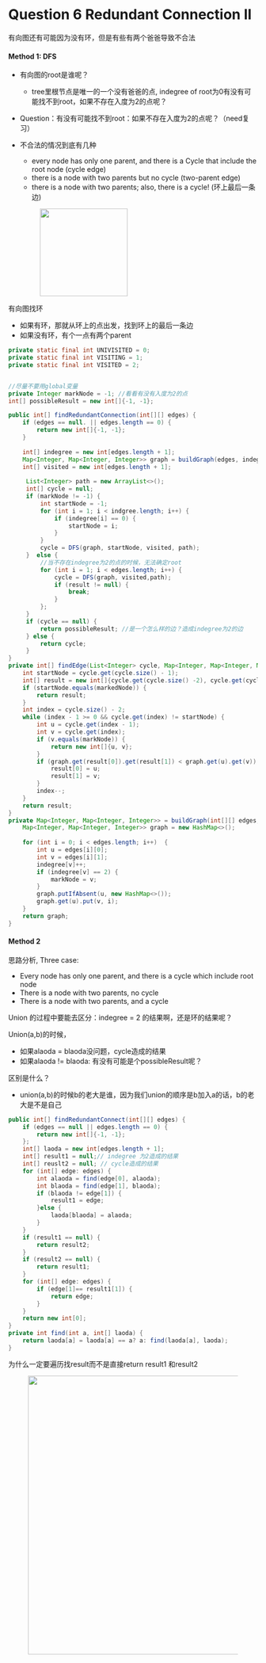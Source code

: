 # Question 6 Redundant Connection II

有向图还有可能因为没有环，但是有些有两个爸爸导致不合法



#### Method 1: DFS

*   有向图的root是谁呢？

    * tree里根节点是唯一的一个没有爸爸的点, indegree of root为0有没有可能找不到root，如果不存在入度为2的点呢？


* Question：有没有可能找不到root：如果不存在入度为2的点呢？（need复习）
*   不合法的情况到底有几种

    * every node has only one parent, and there is a Cycle that include the root node (cycle edge)
    * there is a node with two parents but no cycle (two-parent edge)
    * there is a node with two parents; also, there is a cycle! (环上最后一条边)

    <figure><img src="../../.gitbook/assets/Screenshot 2023-10-26 at 11.31.18 PM.png" alt="" width="177"><figcaption></figcaption></figure>

有向图找环

* 如果有环，那就从环上的点出发，找到环上的最后一条边
* 如果没有环，有个一点有两个parent

```java
private static final int UNIVISITED = 0;
private static final int VISITING = 1;
private static final int VISITED = 2;


//尽量不要用global变量
private Integer markNode = -1; //看看有没有入度为2的点
int[] possibleResult = new int[]{-1, -1}; 

public int[] findRedundantConnection(int[][] edges) {
    if (edges == null. || edges.length == 0) {
        return new int[]{-1, -1};
    }
    
    int[] indegree = new int[edges.length + 1];
    Map<Integer, Map<Integer, Integer>> graph = buildGraph(edges, indegree);
    int[] visited = new int[edges.length + 1]; 
    
     List<Integer> path = new ArrayList<>();
     int[] cycle = null;
     if (markNode != -1) {
         int startNode = -1;
         for (int i = 1; i < indgree.length; i++) {
             if (indegree[i] == 0) {
                 startNode = i;
             }
         }
         cycle = DFS(graph, startNode, visited, path);
     }  else {
         //当不存在indegree为2的点的时候，无法确定root
         for (int i = 1; i < edges.length; i++) {
             cycle = DFS(graph, visited,path);
             if (result != null) {
                 break;
             }
         };
     }
     if (cycle == null) {
         return possibleResult; //是一个怎么样的边？造成indegree为2的边
     } else {
         return cycle;
     }
}
private int[] findEdge(List<Integer> cycle, Map<Integer, Map<Integer, Map<Integer, Integer>>> graph) {
    int startNode = cycle.get(cycle.size() - 1);
    int[] result = new int[]{cycle.get(cycle.size() -2), cycle.get(cycle.size() - 1)};
    if (startNode.equals(markedNode)) {
        return result;
    }
    int index = cycle.size() - 2;
    while (index - 1 >= 0 && cycle.get(index) != startNode) {
        int u = cycle.get(index - 1);
        int v = cycle.get(index);
        if (v.equals(markNode)) {
            return new int[]{u, v};
        }
        if (graph.get(result[0]).get(result[1]) < graph.get(u).get(v)) {
            result[0] = u;
            result[1] = v;
        }
        index--;
    }
    return result;
}
private Map<Integer, Map<Integer, Integer>> = buildGraph(int[][] edges, int[] indegree) {
    Map<Integer, Map<Integer, Integer>> graph = new HashMap<>();
    
    for (int i = 0; i < edges.length; i++)  {
        int u = edges[i][0];
        int v = edges[i][1];
        indegree[v]++;
        if (indegree[v] == 2) {
            markNode = v;
        }
        graph.putIfAbsent(u, new HashMap<>());
        graph.get(u).put(v, i);
    }
    return graph;
}
```



#### Method 2

思路分析, Three case:

* Every node has only one parent, and there is a cycle which include root node
* There is a node with two parents, no cycle
* There is a node with two parents, and a cycle

Union 的过程中要能去区分：indegree = 2 的结果啊，还是环的结果呢？

Union(a,b)的时候，

* 如果alaoda = blaoda没问题，cycle造成的结果
* 如果alaoda != blaoda: 有没有可能是个possibleResult呢？

区别是什么？

* union(a,b)的时候b的老大是谁，因为我们union的顺序是b加入a的话，b的老大是不是自己

```java
public int[] findRedundantConnect(int[][] edges) {
    if (edges == null || edges.length == 0) {
        return new int[]{-1, -1};
    };
    int[] laoda = new int[edges.length + 1];
    int[] result1 = null;// indegree 为2造成的结果
    int[] reuslt2 = null; // cycle造成的结果
    for (int[] edge: edges) {
        int alaoda = find(edge[0], alaoda);
        int blaoda = find(edge[1], blaoda);
        if (blaoda != edge[1]) {
            result1 = edge;
        }else {
            laoda[blaoda] = alaoda;
        }
    }
    if (result1 == null) {
        return result2;
    }
    if (result2 == null) {
        return result1;
    }
    for (int[] edge: edges) {
        if (edge[1]== result1[1]) {
            return edge;
        }
    }
    return new int[0];
}
private int find(int a, int[] laoda) {
    return laoda[a] = laoda[a] == a? a: find(laoda[a], laoda);
}
```

&#x20;

为什么一定要遍历找result而不是直接return result1 和result2

<figure><img src="../../.gitbook/assets/Screenshot 2024-01-03 at 5.17.28 PM.png" alt="" width="563"><figcaption></figcaption></figure>

